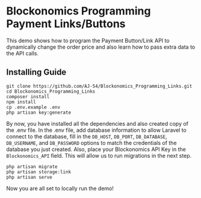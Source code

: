 # Blockonomics Programming Payment Links/Buttons

This demo shows how to program the Payment Button/Link API to dynamically change the order price and also learn how to pass extra data to the API calls.  

## Installing Guide

```
git clone https://github.com/AJ-54/Blockonomics_Programming_Links.git
cd Blockonomics_Programming_Links
composer install
npm install
cp .env.example .env
php artisan key:generate
```

By now, you have installed all the dependencies and also created copy of the .env file. In the .env file, add database information to allow Laravel to connect to the database, fill in the `DB_HOST`, `DB_PORT`, `DB_DATABASE`, `DB_USERNAME`, and `DB_PASSWORD` options to match the credentials of the database you just created. Also, place your Blockonomics API Key in the `Blockonomics_API` field. This will allow us to run migrations in the next step.

```
php artisan migrate
php artisan storage:link
php artisan serve
```

Now you are all set to locally run the demo!
